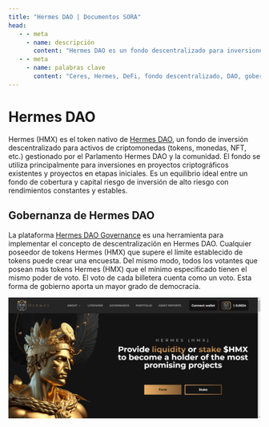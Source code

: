 ```yaml
---
title: "Hermes DAO | Documentos SORA"
head:
   - - meta
     - name: descripción
       content: "Hermes DAO es un fondo descentralizado para inversiones en activos de criptomonedas"
   - - meta
     - name: palabras clave
       content: "Ceres, Hermes, DeFi, fondo descentralizado, DAO, gobernanza, Polkaswap, red SORA"
---
```


# Hermes DAO

Hermes (HMX) es el token nativo de [Hermes DAO](https://hermes-dao.io/), un fondo de inversión descentralizado para activos de criptomonedas (tokens, monedas, NFT, etc.)
gestionado por el Parlamento Hermes DAO y la comunidad.
El fondo se utiliza principalmente para inversiones en proyectos criptográficos existentes y proyectos en etapas iniciales.
Es un equilibrio ideal entre un fondo de cobertura y capital riesgo de inversión de alto riesgo con rendimientos constantes y estables.

## Gobernanza de Hermes DAO

La plataforma [Hermes DAO Governance](https://hermes-dao.io/governance) es una herramienta para implementar el concepto de descentralización en Hermes DAO.
Cualquier poseedor de tokens Hermes (HMX) que supere el límite establecido de tokens puede crear una encuesta. Del mismo modo, todos los votantes que posean más tokens Hermes (HMX) que el mínimo especificado tienen el mismo poder de voto. El voto de cada billetera cuenta como un voto. Esta forma de gobierno aporta un mayor grado de democracia.

![](../../.gitbook/assets/hermes-dao.png)

